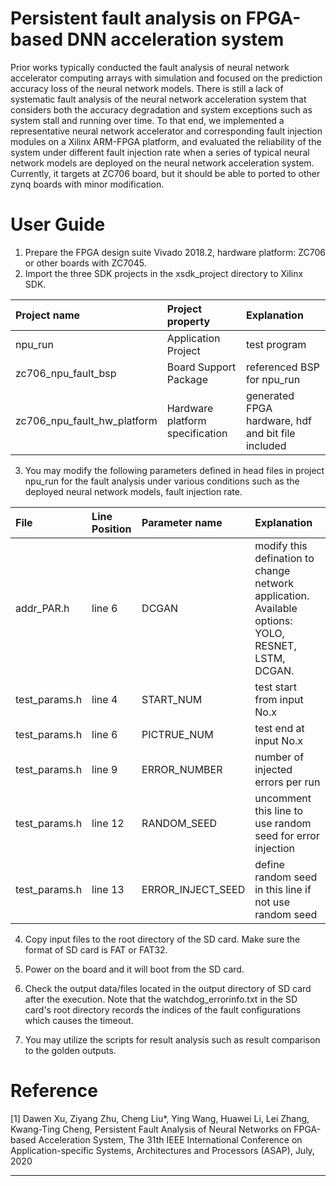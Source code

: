 Persistent fault analysis on FPGA-based DNN acceleration system
========================
Prior works typically conducted the fault analysis of neural network accelerator computing arrays with simulation and focused on the prediction accuracy loss of the neural network models. There is still a lack of systematic fault analysis of the neural network acceleration system that considers both the accuracy degradation and system exceptions such as system stall and running over time. To that end, we implemented a representative neural network accelerator and corresponding fault injection modules on a Xilinx ARM-FPGA platform, and evaluated the reliability of the system under different fault injection rate when a series of typical neural network models are deployed on the neural network acceleration system. Currently, it targets at ZC706 board, but it should be able to ported to other zynq boards with minor modification.

# User Guide

1. Prepare the FPGA design suite Vivado 2018.2, hardware platform: ZC706 or other boards with ZC7045.
2. Import the three SDK projects in the xsdk_project directory to Xilinx SDK.

| Project name | Project property | Explanation |
|:-- |:-- |:-- |
| npu_run | Application Project | test program |
| zc706_npu_fault_bsp | Board Support Package | referenced BSP for npu_run |
| zc706_npu_fault_hw_platform | Hardware platform specification | generated FPGA hardware, hdf and bit file included |

3. You may modify the following parameters defined in head files in project npu_run for the fault analysis under various conditions such as the deployed neural network models, fault injection rate.

| File | Line Position | Parameter name | Explanation |
|:-- |:-- |:-- |:-- |
| addr_PAR.h | line 6 | DCGAN | modify this defination to change network application. Available options: YOLO, RESNET, LSTM, DCGAN. |
| test_params.h | line 4 | START_NUM | test start from input No.x |
| test_params.h | line 6 | PICTRUE_NUM | test end at input No.x |
| test_params.h | line 9 | ERROR_NUMBER | number of injected errors per run |
| test_params.h | line 12 | RANDOM_SEED | uncomment this line to use random seed for error injection |
| test_params.h | line 13 | ERROR_INJECT_SEED | define random seed in this line if not use random seed |

4. Copy input files to the root directory of the SD card. Make sure the format of SD card is FAT or FAT32.

5. Power on the board and it will boot from the SD card.

6. Check the output data/files located in the output directory of SD card after the execution. Note that the watchdog_errorinfo.txt in the SD card's root directory records the indices of the fault configurations which causes the timeout.

7. You may utilize the scripts for result analysis such as result comparison to the golden outputs.

# Reference
[1] Dawen Xu, Ziyang Zhu, Cheng Liu*, Ying Wang, Huawei Li, Lei Zhang, Kwang-Ting Cheng, Persistent Fault Analysis of Neural Networks on FPGA-based Acceleration System, The 31th IEEE International Conference on Application-specific Systems, Architectures and Processors (ASAP), July, 2020

----------------------------------------
